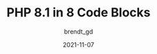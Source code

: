 ---
author: brendt_gd
date: 2021-11-07
hidden: true
tags:
  - php
target_url: https://stitcher.io/blog/php-81-in-8-code-blocks
title: PHP 8.1 in 8 Code Blocks
---